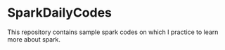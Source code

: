 # SparkDailyCodes
This repository contains sample spark codes on which I practice to learn more about spark.
